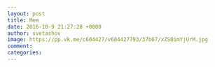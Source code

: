 ```yaml
--- 
layout: post 
title: Mem 
date: 2016-10-9 21:27:28 +0000 
author: svetashov 
image: https://pp.vk.me/c604427/v604427793/37b67/xZS0imYjUrM.jpg
comment: 
categories: 
---
```

